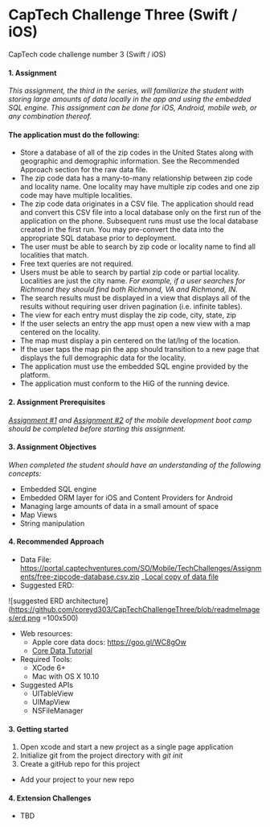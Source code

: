 # CapTech Challenge Three (Swift / iOS)
CapTech code challenge number 3 (Swift / iOS)

#### 1. Assignment
_This assignment, the third in the series, will familiarize the student with storing large amounts of data locally in the app and using the embedded SQL engine. This assignment can be done for iOS, Android, mobile web, or any combination thereof._

#### The application must do the following:
* Store a database of all of the zip codes in the United States along with geographic and demographic information. See the Recommended Approach section for the raw data file.
* The zip code data has a many-to-many relationship between zip code and locality name. One locality may have multiple zip codes and one zip code may have multiple localities.
* The zip code data originates in a CSV file. The application should read and convert this CSV file into a local database only on the first run of the application on the phone. Subsequent runs must use the local database created in the first run. You may pre-convert the data into the appropriate SQL database prior to deployment.
* The user must be able to search by zip code or locality name to find all localities that match.
* Free text queries are not required.
* Users must be able to search by partial zip code or partial locality. Localities are just the city name. _For example, if a user searches for Richmond they should find both Richmond, VA and Richmond, IN._
* The search results must be displayed in a view that displays all of the results without requiring user driven pagination (i.e. infinite tables).
* The view for each entry must display the zip code, city, state, zip
* If the user selects an entry the app must open a new view with a map centered on the locality.
* The map must display a pin centered on the lat/lng of the location.
* If the user taps the map pin the app should transition to a new page that displays the full demographic data for the locality.
* The application must use the embedded SQL engine provided by the platform.
* The application must conform to the HiG of the running device.

#### 2. Assignment Prerequisites
_[Assignment #1](https://github.com/coreyd303/CapTechChallengeOne) and [Assignment #2](https://github.com/coreyd303/CapTechChallengeTwo) of the mobile development boot camp should be completed before starting this assignment._

#### 3. Assignment Objectives
_When completed the student should have an understanding of the following concepts:_

* Embedded SQL engine
* Embedded ORM layer for iOS and Content Providers for Android
* Managing large amounts of data in a small amount of space
* Map Views
* String manipulation

#### 4. Recommended Approach
* Data File: https://portal.captechventures.com/SO/Mobile/TechChallenges/Assignments/free-zipcode-database.csv.zip
_[Local copy of data file]()
* Suggested ERD:

![suggested ERD architecture](https://github.com/coreyd303/CapTechChallengeThree/blob/readmeImages/erd.png =100x500)

* Web resources:
  * Apple core data docs: https://goo.gl/WC8gOw
  * [Core Data Tutorial](http://www.raywenderlich.com/934/core-data-tutorial-getting-started)
* Required Tools: 
  * XCode 6+
  * Mac with OS X 10.10
* Suggested APIs
  * UITableView
  * UIMapView
  * NSFileManager

#### 3. Getting started

1. Open xcode and start a new project as a single page application
2. Initialize git from the project directory with _git init_
3. Create a gitHub repo for this project
  * Add your project to your new repo

#### 4. Extension Challenges
* TBD